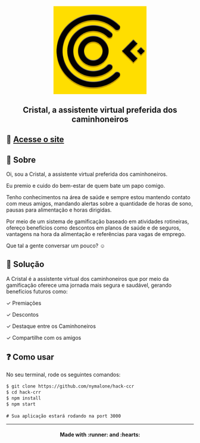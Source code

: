 <h2 align="center">
    <img alt="Cristal" title="Cristal" src='./src/assets/logo.png' width="250px" />
     <br><br>
    <b>Cristal, a assistente virtual preferida dos caminhoneiros </b>  
    <br>
</h2>

## :iphone: [Acesse o site](https://cristal.netlify.app/) 

## :bookmark: Sobre
Oi, sou a Cristal, a assistente virtual preferida dos caminhoneiros. 

Eu premio e cuido do bem-estar de quem bate um papo comigo. 

Tenho conhecimentos na área de saúde e sempre estou mantendo contato com meus amigos, mandando alertas sobre a quantidade de horas de sono, pausas para alimentação e horas dirigidas.

Por meio de um sistema de gamificação baseado em atividades rotineiras, ofereço benefícios como descontos em planos de saúde e de seguros, vantagens na hora da alimentação e referências para vagas de emprego. 

Que tal a gente conversar um pouco? ☺️

## :bookmark:  Solução
A Cristal é a assistente virtual dos caminhoneiros que por meio da gamificação oferece uma jornada mais segura e saudável, gerando benefícios futuros como:

✓ Premiações

✓ Descontos

✓ Destaque entre os Caminhoneiros 

✓ Compartilhe com os amigos
## :question: Como usar

No seu terminal, rode os seguintes comandos:

```
$ git clone https://github.com/nymalone/hack-ccr
$ cd hack-crr
$ npm install
$ npm start

# Sua aplicação estará rodando na port 3000

```

---

<h4 align="center">
    Made with :runner: and :hearts: 
</h4>

